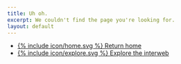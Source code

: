 ```yaml
---
title: Uh oh.
excerpt: We couldn't find the page you're looking for.
layout: default
---
```


<ul>
  <li><a href="{{ '/' | relative_url }}">{% include icon/home.svg %} Return home</a></li>
  <li><a href="https://duckduckgo.com">{% include icon/explore.svg %} Explore the interweb</a></li>
</ul>
